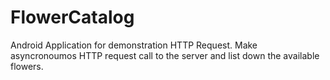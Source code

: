 # FlowerCatalog

Android Application for demonstration HTTP Request. Make asyncronoumos HTTP request call to the server and list down the available flowers.
